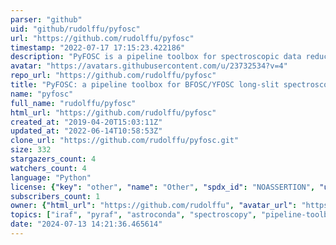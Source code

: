 ```yaml
---
parser: "github"
uid: "github/rudolffu/pyfosc"
url: "https://github.com/rudolffu/pyfosc"
timestamp: "2022-07-17 17:15:23.422186"
description: "PyFOSC is a pipeline toolbox for spectroscopic data reduction written in Python. It can be used for FOSC data from Xinglong/Lijiang 2-meter telescopes."
avatar: "https://avatars.githubusercontent.com/u/23732534?v=4"
repo_url: "https://github.com/rudolffu/pyfosc"
title: "PyFOSC: a pipeline toolbox for BFOSC/YFOSC long-slit spectroscopy data reduction"
name: "pyfosc"
full_name: "rudolffu/pyfosc"
html_url: "https://github.com/rudolffu/pyfosc"
created_at: "2019-04-20T15:03:11Z"
updated_at: "2022-06-14T10:58:53Z"
clone_url: "https://github.com/rudolffu/pyfosc.git"
size: 332
stargazers_count: 4
watchers_count: 4
language: "Python"
license: {"key": "other", "name": "Other", "spdx_id": "NOASSERTION", "url": null, "node_id": "MDc6TGljZW5zZTA="}
subscribers_count: 1
owner: {"html_url": "https://github.com/rudolffu", "avatar_url": "https://avatars.githubusercontent.com/u/23732534?v=4", "login": "rudolffu", "type": "User"}
topics: ["iraf", "pyraf", "astroconda", "spectroscopy", "pipeline-toolbox"]
date: "2024-07-13 14:21:36.465614"
---
```

